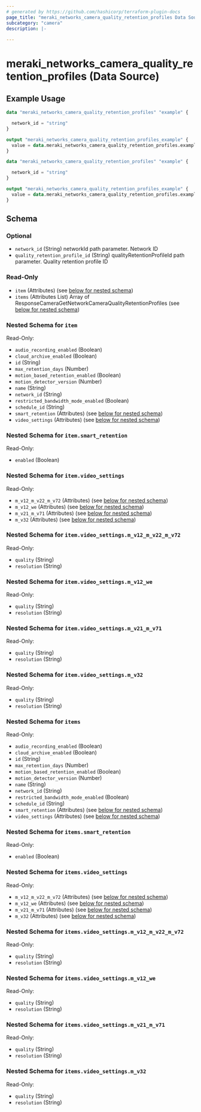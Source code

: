 ```yaml
---
# generated by https://github.com/hashicorp/terraform-plugin-docs
page_title: "meraki_networks_camera_quality_retention_profiles Data Source - terraform-provider-meraki"
subcategory: "camera"
description: |-
  
---
```


# meraki_networks_camera_quality_retention_profiles (Data Source)



## Example Usage

```terraform
data "meraki_networks_camera_quality_retention_profiles" "example" {

  network_id = "string"
}

output "meraki_networks_camera_quality_retention_profiles_example" {
  value = data.meraki_networks_camera_quality_retention_profiles.example.items
}

data "meraki_networks_camera_quality_retention_profiles" "example" {

  network_id = "string"
}

output "meraki_networks_camera_quality_retention_profiles_example" {
  value = data.meraki_networks_camera_quality_retention_profiles.example.item
}
```

<!-- schema generated by tfplugindocs -->
## Schema

### Optional

- `network_id` (String) networkId path parameter. Network ID
- `quality_retention_profile_id` (String) qualityRetentionProfileId path parameter. Quality retention profile ID

### Read-Only

- `item` (Attributes) (see [below for nested schema](#nestedatt--item))
- `items` (Attributes List) Array of ResponseCameraGetNetworkCameraQualityRetentionProfiles (see [below for nested schema](#nestedatt--items))

<a id="nestedatt--item"></a>
### Nested Schema for `item`

Read-Only:

- `audio_recording_enabled` (Boolean)
- `cloud_archive_enabled` (Boolean)
- `id` (String)
- `max_retention_days` (Number)
- `motion_based_retention_enabled` (Boolean)
- `motion_detector_version` (Number)
- `name` (String)
- `network_id` (String)
- `restricted_bandwidth_mode_enabled` (Boolean)
- `schedule_id` (String)
- `smart_retention` (Attributes) (see [below for nested schema](#nestedatt--item--smart_retention))
- `video_settings` (Attributes) (see [below for nested schema](#nestedatt--item--video_settings))

<a id="nestedatt--item--smart_retention"></a>
### Nested Schema for `item.smart_retention`

Read-Only:

- `enabled` (Boolean)


<a id="nestedatt--item--video_settings"></a>
### Nested Schema for `item.video_settings`

Read-Only:

- `m_v12_m_v22_m_v72` (Attributes) (see [below for nested schema](#nestedatt--item--video_settings--m_v12_m_v22_m_v72))
- `m_v12_we` (Attributes) (see [below for nested schema](#nestedatt--item--video_settings--m_v12_we))
- `m_v21_m_v71` (Attributes) (see [below for nested schema](#nestedatt--item--video_settings--m_v21_m_v71))
- `m_v32` (Attributes) (see [below for nested schema](#nestedatt--item--video_settings--m_v32))

<a id="nestedatt--item--video_settings--m_v12_m_v22_m_v72"></a>
### Nested Schema for `item.video_settings.m_v12_m_v22_m_v72`

Read-Only:

- `quality` (String)
- `resolution` (String)


<a id="nestedatt--item--video_settings--m_v12_we"></a>
### Nested Schema for `item.video_settings.m_v12_we`

Read-Only:

- `quality` (String)
- `resolution` (String)


<a id="nestedatt--item--video_settings--m_v21_m_v71"></a>
### Nested Schema for `item.video_settings.m_v21_m_v71`

Read-Only:

- `quality` (String)
- `resolution` (String)


<a id="nestedatt--item--video_settings--m_v32"></a>
### Nested Schema for `item.video_settings.m_v32`

Read-Only:

- `quality` (String)
- `resolution` (String)




<a id="nestedatt--items"></a>
### Nested Schema for `items`

Read-Only:

- `audio_recording_enabled` (Boolean)
- `cloud_archive_enabled` (Boolean)
- `id` (String)
- `max_retention_days` (Number)
- `motion_based_retention_enabled` (Boolean)
- `motion_detector_version` (Number)
- `name` (String)
- `network_id` (String)
- `restricted_bandwidth_mode_enabled` (Boolean)
- `schedule_id` (String)
- `smart_retention` (Attributes) (see [below for nested schema](#nestedatt--items--smart_retention))
- `video_settings` (Attributes) (see [below for nested schema](#nestedatt--items--video_settings))

<a id="nestedatt--items--smart_retention"></a>
### Nested Schema for `items.smart_retention`

Read-Only:

- `enabled` (Boolean)


<a id="nestedatt--items--video_settings"></a>
### Nested Schema for `items.video_settings`

Read-Only:

- `m_v12_m_v22_m_v72` (Attributes) (see [below for nested schema](#nestedatt--items--video_settings--m_v12_m_v22_m_v72))
- `m_v12_we` (Attributes) (see [below for nested schema](#nestedatt--items--video_settings--m_v12_we))
- `m_v21_m_v71` (Attributes) (see [below for nested schema](#nestedatt--items--video_settings--m_v21_m_v71))
- `m_v32` (Attributes) (see [below for nested schema](#nestedatt--items--video_settings--m_v32))

<a id="nestedatt--items--video_settings--m_v12_m_v22_m_v72"></a>
### Nested Schema for `items.video_settings.m_v12_m_v22_m_v72`

Read-Only:

- `quality` (String)
- `resolution` (String)


<a id="nestedatt--items--video_settings--m_v12_we"></a>
### Nested Schema for `items.video_settings.m_v12_we`

Read-Only:

- `quality` (String)
- `resolution` (String)


<a id="nestedatt--items--video_settings--m_v21_m_v71"></a>
### Nested Schema for `items.video_settings.m_v21_m_v71`

Read-Only:

- `quality` (String)
- `resolution` (String)


<a id="nestedatt--items--video_settings--m_v32"></a>
### Nested Schema for `items.video_settings.m_v32`

Read-Only:

- `quality` (String)
- `resolution` (String)
